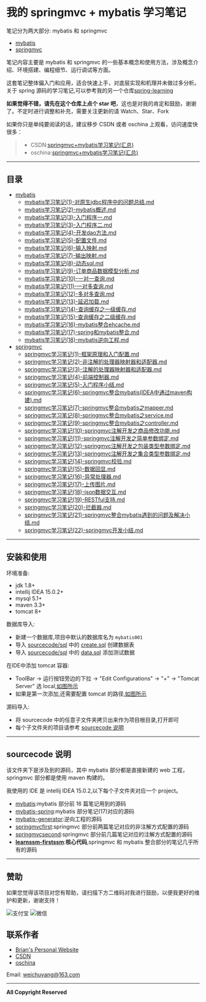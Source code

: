 # 我的 springmvc + mybatis 学习笔记

笔记分为两大部分: mybatis 和 springmvc

- [mybatis](/mybatis)
- [springmvc](/springmvc)


笔记内容主要是 mybatis 和 springmvc 的一些基本概念和使用方法，涉及概念介绍、环境搭建、编程细节、运行调试等方面。

这套笔记整体偏入门和应用，适合快速上手，对底层实现和机理并未做过多分析。关于 spring 源码的学习笔记,可以参考我的另一个仓库[spring-learning](https://github.com/brianway/spring-learning)


**如果觉得不错，请先在这个仓库上点个 star 吧**，这也是对我的肯定和鼓励，谢谢了。不定时进行调整和补充，需要关注更新的请 Watch、Star、Fork

如果你只是单纯要阅读的话，建议移步 CSDN 或者 oschina 上观看，访问速度快很多：

>* CSDN:[springmvc+mybatis学习笔记(汇总)](http://blog.csdn.net/h3243212/article/details/51016271)
>* oschina:[springmvc+mybatis学习笔记(汇总)](http://my.oschina.net/brianway/blog/649946)



-----

## 目录

  - [mybatis](/mybatis)
    - [mybatis学习笔记(1)-对原生jdbc程序中的问题总结.md](/mybatis/mybatis学习笔记(1)-对原生jdbc程序中的问题总结.md)
    - [mybatis学习笔记(2)-mybatis概述.md](/mybatis/mybatis学习笔记(2)-mybatis概述.md)
    - [mybatis学习笔记(3)-入门程序一.md](/mybatis/mybatis学习笔记(3)-入门程序一.md)
    - [mybatis学习笔记(3)-入门程序二.md](/mybatis/mybatis学习笔记(3)-入门程序二.md)
    - [mybatis学习笔记(4)-开发dao方法.md](/mybatis/mybatis学习笔记(4)-开发dao方法.md)
    - [mybatis学习笔记(5)-配置文件.md](/mybatis/mybatis学习笔记(5)-配置文件.md)
    - [mybatis学习笔记(6)-输入映射.md](/mybatis/mybatis学习笔记(6)-输入映射.md)
    - [mybatis学习笔记(7)-输出映射.md](/mybatis/mybatis学习笔记(7)-输出映射.md)
    - [mybatis学习笔记(8)-动态sql.md](/mybatis/mybatis学习笔记(8)-动态sql.md)
    - [mybatis学习笔记(9)-订单商品数据模型分析.md](/mybatis/mybatis学习笔记(9)-订单商品数据模型分析.md)
    - [mybatis学习笔记(10)-一对一查询.md](/mybatis/mybatis学习笔记(10)-一对一查询.md)
    - [mybatis学习笔记(11)-一对多查询.md](/mybatis/mybatis学习笔记(11)-一对多查询.md)
    - [mybatis学习笔记(12)-多对多查询.md](/mybatis/mybatis学习笔记(12)-多对多查询.md)
    - [mybatis学习笔记(13)-延迟加载.md](/mybatis/mybatis学习笔记(13)-延迟加载.md)
    - [mybatis学习笔记(14)-查询缓存之一级缓存.md](/mybatis/mybatis学习笔记(14)-查询缓存之一级缓存.md)
    - [mybatis学习笔记(15)-查询缓存之二级缓存.md](/mybatis/mybatis学习笔记(15)-查询缓存之二级缓存.md)
    - [mybatis学习笔记(16)-mybatis整合ehcache.md](/mybatis/mybatis学习笔记(16)-mybatis整合ehcache.md)
    - [mybatis学习笔记(17)-spring和mybatis整合.md](/mybatis/mybatis学习笔记(17)-spring和mybatis整合.md)
    - [mybatis学习笔记(18)-mybatis逆向工程.md](/mybatis/mybatis学习笔记(18)-mybatis逆向工程.md)
  - [springmvc](/springmvc)
    - [springmvc学习笔记(1)-框架原理和入门配置.md](/springmvc/springmvc学习笔记(1)-框架原理和入门配置.md)
    - [springmvc学习笔记(2)-非注解的处理器映射器和适配器.md](/springmvc/springmvc学习笔记(2)-非注解的处理器映射器和适配器.md)   
    - [springmvc学习笔记(3)-注解的处理器映射器和适配器.md](/springmvc/springmvc学习笔记(3)-注解的处理器映射器和适配器.md)
    - [springmvc学习笔记(4)-前端控制器.md](/springmvc/springmvc学习笔记(4)-前端控制器.md)
    - [springmvc学习笔记(5)-入门程序小结.md](/springmvc/springmvc学习笔记(5)-入门程序小结.md)
    - [springmvc学习笔记(6)-springmvc整合mybatis(IDEA中通过maven构建).md](/springmvc/springmvc学习笔记(6)-springmvc整合mybatis(IDEA中通过maven构建).md)
    - [springmvc学习笔记(7)-springmvc整合mybatis之mapper.md](/springmvc/springmvc学习笔记(7)-springmvc整合mybatis之mapper.md)
    - [springmvc学习笔记(8)-springmvc整合mybatis之service.md](/springmvc/springmvc学习笔记(8)-springmvc整合mybatis之service.md)
    - [springmvc学习笔记(9)-springmvc整合mybatis之controller.md](/springmvc/springmvc学习笔记(9)-springmvc整合mybatis之controller.md)
    - [springmvc学习笔记(10)-springmvc注解开发之商品修改功能.md](/springmvc/springmvc学习笔记(10)-springmvc注解开发之商品修改功能.md)
    - [springmvc学习笔记(11)-springmvc注解开发之简单参数绑定.md](/springmvc/springmvc学习笔记(11)-springmvc注解开发之简单参数绑定.md)
    - [springmvc学习笔记(12)-springmvc注解开发之包装类型参数绑定.md](/springmvc/springmvc学习笔记(12)-springmvc注解开发之包装类型参数绑定.md)
    - [springmvc学习笔记(13)-springmvc注解开发之集合类型参数绑定.md](/springmvc/springmvc学习笔记(13)-springmvc注解开发之集合类型参数绑定.md)
    - [springmvc学习笔记(14)-springmvc校验.md](/springmvc/springmvc学习笔记(14)-springmvc校验.md)
    - [springmvc学习笔记(15)-数据回显.md](/springmvc/springmvc学习笔记(15)-数据回显.md)
    - [springmvc学习笔记(16)-异常处理器.md](/springmvc/springmvc学习笔记(16)-异常处理器.md)
    - [springmvc学习笔记(17)-上传图片.md](/springmvc/springmvc学习笔记(17)-上传图片.md)
    - [springmvc学习笔记(18)-json数据交互.md](/springmvc/springmvc学习笔记(18)-json数据交互.md)
    - [springmvc学习笔记(19)-RESTful支持.md](/springmvc/springmvc学习笔记(19)-RESTful支持.md)
    - [springmvc学习笔记(20)-拦截器.md](/springmvc/springmvc学习笔记(20)-拦截器.md)
    - [springmvc学习笔记(21)-springmvc整合mybatis遇到的问题及解决小结.md](/springmvc/springmvc学习笔记(21)-springmvc整合mybatis遇到的问题及解决小结.md)
    - [springmvc学习笔记(22)-springmvc开发小结.md](/springmvc/springmvc学习笔记(22)-springmvc开发小结.md)

	
-----

## 安装和使用

环境准备:

- jdk 1.8+
- intellij IDEA 15.0.2+
- mysql 5.1+
- maven 3.3+
- tomcat 8+


数据库导入:

- 新建一个数据库,项目中默认的数据库名为 `mybatis001`
- 导入 [sourcecode/sql](/sourcecode/sql) 中的 [create.sql](/sourcecode/sql/create.sql) 创建数据表
- 导入 [sourcecode/sql](/sourcecode/sql) 中的 [data.sql](/sourcecode/sql/data.sql) 添加测试数据


在IDE中添加 tomcat 容器:

- ToolBar -> 运行按钮旁边的下拉 -> "Edit Configurations" -> "+" -> "Tomcat Server" 选 local,[如图所示](/blogs/img/web-%E6%B7%BB%E5%8A%A0tomcat-01.png)
- 如果是第一次添加,还需要配置 tomcat 的路径,[如图所示](/blogs/img/IDEA_web-%E6%B7%BB%E5%8A%A0tomcat-02.png)



源码导入:

- 将 sourcecode 中的任意子文件夹拷贝出来作为项目根目录,打开即可
- 每个子文件夹的项目请参考 [sourcecode 说明](#sourcecode说明)




-----

## sourcecode 说明

该文件夹下是涉及到的源码，其中 mybatis 部分都是直接新建的 web 工程，springmvc 部分都是使用 maven 构建的。

我使用的 IDE 是 intellij IDEA 15.0.2,以下每个子文件夹对应一个 project。

- [mybatis](/sourcecode/mybatis):mybatis 部分前 16 篇笔记用到的源码
- [mybatis-spring](/sourcecode/mybatis-spring):mybatis 部分笔记(17)对应的源码
- [mybatis-generator](/sourcecode/mybatis-generator):逆向工程的源码
- [springmvcfirst](/sourcecode/springmvcfirst):springmvc 部分前两篇笔记对应的非注解方式配置的源码
- [springmvcsecond](/sourcecode/springmvcsecond):springmvc 部分前几篇笔记对应的注解方式配置的源码
- [**learnssm-firstssm**](/sourcecode/learnssm-firstssm):**核心代码**,springmvc 和 mybatis 整合部分的笔记几乎所有的源码


-----

## 赞助

如果您觉得该项目对您有帮助，请扫描下方二维码对我进行鼓励，以便我更好的维护和更新，谢谢支持！

![支付宝](https://brianway.github.io/img/alipay_small.png)
![微信](https://brianway.github.io/img/wechatpay_small.png)


## 联系作者

- [Brian's Personal Website](http://brianway.github.io/)
- [CSDN](http://blog.csdn.net/h3243212/)
- [oschina](http://my.oschina.net/brianway)

Email: weichuyang@163.com

-----

**All Copyright Reserved**